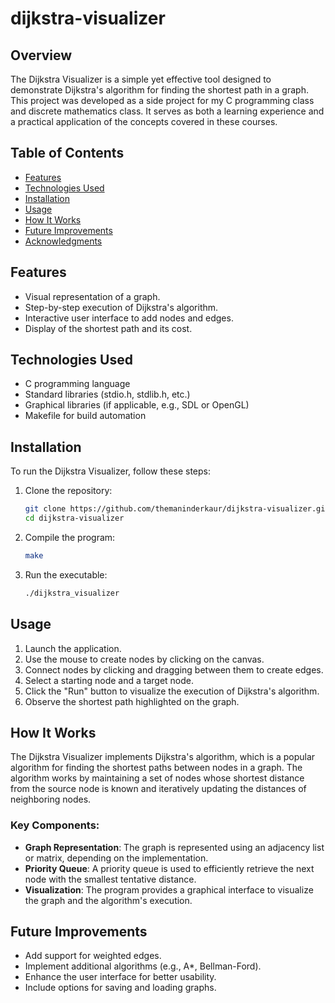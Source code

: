 # dijkstra-visualizer

## Overview

The Dijkstra Visualizer is a simple yet effective tool designed to demonstrate Dijkstra's algorithm for finding the shortest path in a graph. This project was developed as a side project for my C programming class and discrete mathematics class. It serves as both a learning experience and a practical application of the concepts covered in these courses.

## Table of Contents

- [Features](#features)
- [Technologies Used](#technologies-used)
- [Installation](#installation)
- [Usage](#usage)
- [How It Works](#how-it-works)
- [Future Improvements](#future-improvements)
- [Acknowledgments](#acknowledgments)

## Features

- Visual representation of a graph.
- Step-by-step execution of Dijkstra's algorithm.
- Interactive user interface to add nodes and edges.
- Display of the shortest path and its cost.

## Technologies Used

- C programming language
- Standard libraries (stdio.h, stdlib.h, etc.)
- Graphical libraries (if applicable, e.g., SDL or OpenGL)
- Makefile for build automation

## Installation

To run the Dijkstra Visualizer, follow these steps:

1. Clone the repository:
   ```bash
   git clone https://github.com/themaninderkaur/dijkstra-visualizer.git
   cd dijkstra-visualizer
   ```

2. Compile the program:
   ```bash
   make
   ```

3. Run the executable:
   ```bash
   ./dijkstra_visualizer
   ```

## Usage

1. Launch the application.
2. Use the mouse to create nodes by clicking on the canvas.
3. Connect nodes by clicking and dragging between them to create edges.
4. Select a starting node and a target node.
5. Click the "Run" button to visualize the execution of Dijkstra's algorithm.
6. Observe the shortest path highlighted on the graph.

## How It Works

The Dijkstra Visualizer implements Dijkstra's algorithm, which is a popular algorithm for finding the shortest paths between nodes in a graph. The algorithm works by maintaining a set of nodes whose shortest distance from the source node is known and iteratively updating the distances of neighboring nodes.

### Key Components:

- **Graph Representation**: The graph is represented using an adjacency list or matrix, depending on the implementation.
- **Priority Queue**: A priority queue is used to efficiently retrieve the next node with the smallest tentative distance.
- **Visualization**: The program provides a graphical interface to visualize the graph and the algorithm's execution.

## Future Improvements

- Add support for weighted edges.
- Implement additional algorithms (e.g., A*, Bellman-Ford).
- Enhance the user interface for better usability.
- Include options for saving and loading graphs.

